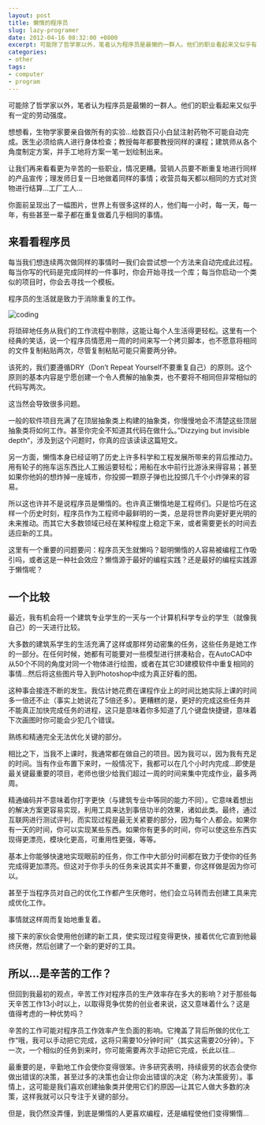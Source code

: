```yaml
---
layout: post
title: 懒惰的程序员
slug: lazy-programer
date: 2012-04-16 08:32:00 +0800
excerpt: 可能除了哲学家以外，笔者认为程序员是最懒的一群人。他们的职业看起来又似乎有一定的劳动强度。
categories:
- other
tags:
- computer
- program
---
```


可能除了哲学家以外，笔者认为程序员是最懒的一群人。他们的职业看起来又似乎有一定的劳动强度。

想想看，生物学家要亲自做所有的实验…给数百只小白鼠注射药物不可能自动完成。医生必须给病人进行身体检查；教授每年都要教授同样的课程；建筑师从各个角度制定方案，并手工地将方案一笔一划绘制出来。

让我们再来看看更为辛苦的一些职业，情况更糟。营销人员要不断重复地进行同样的产品宣传；理发师日复一日地做着同样的事情；收营员每天都以相同的方式对货物进行结算…工厂工人…

你面前呈现出了一幅图片，世界上有很多这样的人，他们每一小时，每一天，每一年，有些甚至一辈子都在重复做着几乎相同的事情。

## 来看看程序员

每当我们想连续两次做同样的事情时—我们会尝试想一个方法来自动完成此过程。每当你写的代码是完成同样的一件事时，你会开始寻找一个库；每当你启动一个类似的项目时，你会去寻找一个模板。

程序员的生活就是致力于消除重复的工作。

<img src="{{ site.path.uploads }}2012/04/16/lazy-programer/coding.jpg" alt="coding" />

将琐碎地任务从我们的工作流程中剔除，这能让每个人生活得更轻松。这里有一个经典的笑话，说一个程序员情愿用一周的时间来写一个拷贝脚本，也不愿意将相同的文件复制粘贴两次，尽管复制粘贴可能只需要两分钟。

该死的，我们要遵循DRY（Don’t Repeat Yourself不要重复自己）的原则。这个原则的基本内容是宁愿创建一个令人费解的抽象类，也不要将不相同但非常相似的代码写两次。

这当然会导致很多问题。

一般的软件项目充满了在顶层抽象类上构建的抽象类，你慢慢地会不清楚这些顶层抽象类将如何工作。甚至你完全不知道其代码在做什么。”Dizzying but invisible depth“，涉及到这个问题时，你真的应该读读这篇短文。

另一方面，懒惰本身已经证明了历史上许多科学和工程发展所带来的背后推动力。用有轮子的拖车运东西比人工搬运要轻松；用船在水中前行比游泳来得容易；甚至如果你他妈的想炸掉一座城市，你投掷一颗原子弹也比投掷几千个小炸弹来的容易。

所以这也许并不是说程序员是懒惰的。也许真正懒惰地是工程师们。只是恰巧在这样一个历史时刻，程序员作为工程师中最鲜明的一类，总是将世界向更好更光明的未来推动。而其它大多数领域已经在某种程度上稳定下来，或者需要更长的时间去适应新的工具。

这里有一个重要的问题要问：程序员天生就懒吗？聪明懒惰的人容易被编程工作吸引吗，或者这是一种社会效应？懒惰源于最好的编程实践？还是最好的编程实践源于懒惰呢？

## 一个比较

最近，我有机会将一个建筑专业学生的一天与一个计算机科学专业的学生（就像我自己）的一天进行比较。

大多数的建筑系学生的生活充满了这样或那样劳动密集的任务，这些任务是她工作的一部分。在任何时候，她都有可能要对一些模型进行拼凑粘合，在AutoCAD中从50个不同的角度对同一个物体进行绘图，或者在其它3D建模软件中重复相同的事情…然后将这些图片导入到Photoshop中成为真正好看的图。

这种事会接连不断的发生。我估计她花费在课程作业上的时间比她实际上课的时间多一倍还不止（事实上她说花了5倍还多）。更糟糕的是，更好的完成这些任务并不能真正加快完成任务的进程，这只是意味着你多知道了几个键盘快捷键，意味着下次画图时你可能会少犯几个错误。

熟练和精通完全无法优化关键的部分。

相比之下，当我不上课时，我通常都在做自己的项目。因为我可以，因为我有充足的时间。当有作业布置下来时，一般情况下，我都可以在几个小时内完成…即使是最关键最重要的项目，老师也很少给我们超过一周的时间来集中完成作业，最多两周。

精通编码并不意味着你打字更快（与建筑专业中等同的能力不同）。它意味着想出的解决方案更容易实现，利用工具来达到事倍功半的效果，诸如此类。最终，通过互联网进行测试评判，而实现过程是最无关紧要的部分，因为每个人都会。如果你有一天的时间，你可以实现某些东西。如果你有更多的时间，你可以使这些东西实现得更漂亮，模块化更高，可重用性更强，等等。

基本上你能够快速地实现眼前的任务，你工作中大部分时间都在致力于使你的任务完成得更加漂亮。但这对于你手头的任务来说其实并不重要，你这样做是因为你可以。

甚至于当程序员对自己的优化工作都产生厌倦时，他们会立马转而去创建工具来完成优化工作。

事情就这样周而复始地重复着。

接下来的家伙会使用他创建的新工具，使实现过程变得更快，接着优化它直到他最终厌倦，然后创建了一个新的更好的工具。

## 所以…是辛苦的工作？

但回到我最初的观点，辛苦工作对程序员的生产效率存在多大的影响？对于那些每天辛苦工作13小时以上，以取得竞争优势的创业者来说，这又意味着什么？这是值得考虑的一种优势吗？

辛苦的工作可能对程序员工作效率产生负面的影响。它掩盖了背后所做的优化工作“哦，我可以手动把它完成，这将只需要10分钟时间”（其实这需要20分钟）。下一次，一个相似的任务到来时，你可能需要再次手动把它完成，长此以往…

最重要的是，辛勤地工作会使你变得很笨。许多研究表明，持续疲劳的状态会使你做出错误的决策，甚至过多的决策也会让你会出错误的决定（称为决策疲劳）。事情上，这可能是我们喜欢创建抽象类并使用它们的原因—让其它人做大多数的决策，这样我就可以只专注于关键的部分。

但是，我仍然没弄懂，到底是懒惰的人更喜欢编程，还是编程使他们变得懒惰…
